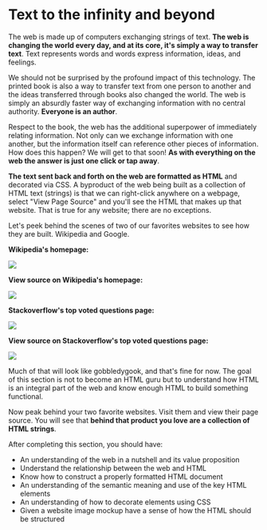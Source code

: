 # Text to the infinity and beyond

The web is made up of computers exchanging strings of text. **The web is
changing the world every day, and at its core, it's simply a way to transfer
text**. Text represents words and words express information, ideas, and
feelings.

We should not be surprised by the profound impact of this technology. The
printed book is also a way to transfer text from one person to another and the
ideas transferred through books also changed the world. The web is simply an
absurdly faster way of exchanging information with no central authority.
**Everyone is an author**.

Respect to the book, the web has the additional superpower of immediately
relating information. Not only can we  exchange information with one another,
but the information itself can reference other pieces of information. How does
this happen? We will get to that soon! **As with everything on the web the
answer is just one click or tap away**.

**The text sent back and forth on the web are formatted as HTML** and decorated
via CSS. A byproduct of the web being built as a collection of HTML text
(strings) is that we can right-click anywhere on a webpage, select "View Page
Source" and you'll see the HTML that makes up that website. That is true for
any website; there are no exceptions.

Let's peek behind the scenes of two of our favorites websites to see how they
are built. Wikipedia and Google.

**Wikipedia's homepage:**

![](https://curriculum-content.s3.amazonaws.com/web-development/wikipedia.jpeg)


**View source on Wikipedia's homepage:**

![](https://curriculum-content.s3.amazonaws.com/web-development/wikipedia-view-source.jpeg)


**Stackoverflow's top voted questions page:**


![](https://curriculum-content.s3.amazonaws.com/web-development/stackoverflow.jpeg)


**View source on Stackoverflow's top voted questions page:**

![](https://curriculum-content.s3.amazonaws.com/web-development/stackoverflow-viewsource-updated.jpeg)

Much of that will look like gobbledygook, and that's fine for now. The goal of
this section is not to become an HTML guru but to understand how HTML is an
integral part of the web and know enough HTML to build something functional.

Now peak behind your two favorite websites. Visit them and view their page
source. You will see that **behind that product you love are a collection of
HTML strings**.

After completing this section, you should have:

- An understanding of the web in a nutshell and its value proposition
- Understand the relationship between the web and HTML
- Know how to construct a properly formatted HTML document
- An understanding of the semantic meaning and use of the key HTML elements
- An understanding of how to decorate elements using CSS
- Given a website image mockup have a sense of how the HTML should be structured 
